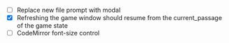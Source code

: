 - [ ] Replace new file prompt with modal
- [x] Refreshing the game window should resume from the current_passage of the game state
- [ ] CodeMirror font-size control